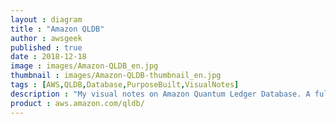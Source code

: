 ```yaml
---
layout : diagram
title : "Amazon QLDB"
author : awsgeek
published : true
date : 2018-12-18
image : images/Amazon-QLDB_en.jpg
thumbnail : images/Amazon-QLDB-thumbnail_en.jpg
tags : [AWS,QLDB,Database,PurposeBuilt,VisualNotes]
description : "My visual notes on Amazon Quantum Ledger Database. A fully managed ledger database owned by a centrally trusted authority, allowing you to track all of your data changes. "
product : aws.amazon.com/qldb/
---
```


